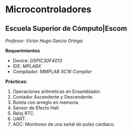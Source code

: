 # Microcontroladores
## Escuela Superior de Cómputo|Escom 
*Profesor: Victor Hugo Garcia Ortega*

**Requerimientos**
- Device: *DSPIC30F4013*
- IDE: *MPLABX*
- Compilador: *MMPLAB XC16 Compiler*

**Prácticas:**
1. Operaciones aritmeticas en Ensamblador.
2. Contador Ascendente y Descendente.
3. Boleta con arreglo en memoria.
4. Sensor de Efecto Hall.
5. Reloj RTC.
6. UART.
7. ADC: Monitoreo de una señal de pulso cardiaco.
